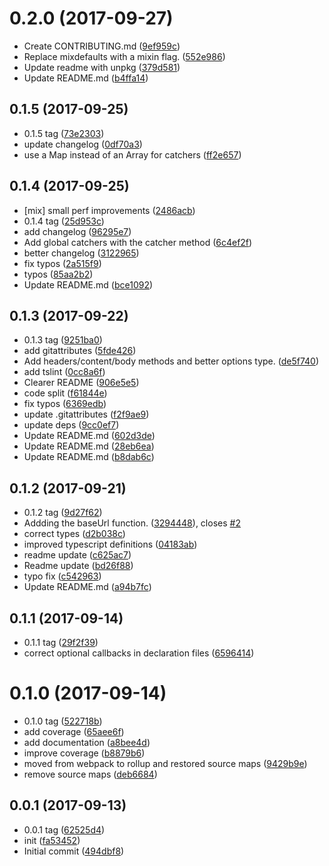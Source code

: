 <a name="0.2.0"></a>
# 0.2.0 (2017-09-27)

* Create CONTRIBUTING.md ([9ef959c](https://github.com/elbywan/wretch/commit/9ef959c))
* Replace mixdefaults with a mixin flag. ([552e986](https://github.com/elbywan/wretch/commit/552e986))
* Update readme with unpkg ([379d581](https://github.com/elbywan/wretch/commit/379d581))
* Update README.md ([b4ffa14](https://github.com/elbywan/wretch/commit/b4ffa14))



<a name="0.1.5"></a>
## 0.1.5 (2017-09-25)

* 0.1.5 tag ([73e2303](https://github.com/elbywan/wretch/commit/73e2303))
* update changelog ([0df70a3](https://github.com/elbywan/wretch/commit/0df70a3))
* use a Map instead of an Array for catchers ([ff2e657](https://github.com/elbywan/wretch/commit/ff2e657))



<a name="0.1.4"></a>
## 0.1.4 (2017-09-25)

* [mix] small perf improvements ([2486acb](https://github.com/elbywan/wretch/commit/2486acb))
* 0.1.4 tag ([25d953c](https://github.com/elbywan/wretch/commit/25d953c))
* add changelog ([96295e7](https://github.com/elbywan/wretch/commit/96295e7))
* Add global catchers with the catcher method ([6c4ef2f](https://github.com/elbywan/wretch/commit/6c4ef2f))
* better changelog ([3122965](https://github.com/elbywan/wretch/commit/3122965))
* fix typos ([2a515f9](https://github.com/elbywan/wretch/commit/2a515f9))
* typos ([85aa2b2](https://github.com/elbywan/wretch/commit/85aa2b2))
* Update README.md ([bce1092](https://github.com/elbywan/wretch/commit/bce1092))



<a name="0.1.3"></a>
## 0.1.3 (2017-09-22)

* 0.1.3 tag ([9251ba0](https://github.com/elbywan/wretch/commit/9251ba0))
* add gitattributes ([5fde426](https://github.com/elbywan/wretch/commit/5fde426))
* Add headers/content/body methods and better options type. ([de5f740](https://github.com/elbywan/wretch/commit/de5f740))
* add tslint ([0cc8a6f](https://github.com/elbywan/wretch/commit/0cc8a6f))
* Clearer README ([906e5e5](https://github.com/elbywan/wretch/commit/906e5e5))
* code split ([f61844e](https://github.com/elbywan/wretch/commit/f61844e))
* fix typos ([6369edb](https://github.com/elbywan/wretch/commit/6369edb))
* update .gitattributes ([f2f9ae9](https://github.com/elbywan/wretch/commit/f2f9ae9))
* update deps ([9cc0ef7](https://github.com/elbywan/wretch/commit/9cc0ef7))
* Update README.md ([602d3de](https://github.com/elbywan/wretch/commit/602d3de))
* Update README.md ([28eb6ea](https://github.com/elbywan/wretch/commit/28eb6ea))
* Update README.md ([b8dab6c](https://github.com/elbywan/wretch/commit/b8dab6c))



<a name="0.1.2"></a>
## 0.1.2 (2017-09-21)

* 0.1.2 tag ([9d27f62](https://github.com/elbywan/wretch/commit/9d27f62))
* Addding the baseUrl function. ([3294448](https://github.com/elbywan/wretch/commit/3294448)), closes [#2](https://github.com/elbywan/wretch/issues/2)
* correct types ([d2b038c](https://github.com/elbywan/wretch/commit/d2b038c))
* improved typescript definitions ([04183ab](https://github.com/elbywan/wretch/commit/04183ab))
* readme update ([c625ac7](https://github.com/elbywan/wretch/commit/c625ac7))
* Readme update ([bd26f88](https://github.com/elbywan/wretch/commit/bd26f88))
* typo fix ([c542963](https://github.com/elbywan/wretch/commit/c542963))
* Update README.md ([a94b7fc](https://github.com/elbywan/wretch/commit/a94b7fc))



<a name="0.1.1"></a>
## 0.1.1 (2017-09-14)

* 0.1.1 tag ([29f2f39](https://github.com/elbywan/wretch/commit/29f2f39))
* correct optional callbacks in declaration files ([6596414](https://github.com/elbywan/wretch/commit/6596414))



<a name="0.1.0"></a>
# 0.1.0 (2017-09-14)

* 0.1.0 tag ([522718b](https://github.com/elbywan/wretch/commit/522718b))
* add coverage ([65aee6f](https://github.com/elbywan/wretch/commit/65aee6f))
* add documentation ([a8bee4d](https://github.com/elbywan/wretch/commit/a8bee4d))
* improve coverage ([b8879b6](https://github.com/elbywan/wretch/commit/b8879b6))
* moved from webpack to rollup and restored source maps ([9429b9e](https://github.com/elbywan/wretch/commit/9429b9e))
* remove source maps ([deb6684](https://github.com/elbywan/wretch/commit/deb6684))



<a name="0.0.1"></a>
## 0.0.1 (2017-09-13)

* 0.0.1 tag ([62525d4](https://github.com/elbywan/wretch/commit/62525d4))
* init ([fa53452](https://github.com/elbywan/wretch/commit/fa53452))
* Initial commit ([494dbf8](https://github.com/elbywan/wretch/commit/494dbf8))



